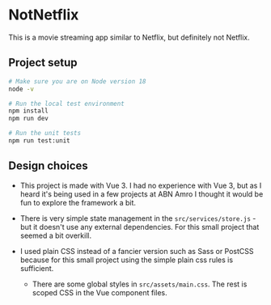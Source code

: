 # NotNetflix

This is a movie streaming app similar to Netflix, but definitely not Netflix.

## Project setup
```sh
# Make sure you are on Node version 18
node -v

# Run the local test environment
npm install
npm run dev

# Run the unit tests
npm run test:unit
```

## Design choices

- This project is made with Vue 3. I had no experience with Vue 3, but as I heard it's being used in a few projects at ABN Amro I thought it would be fun to explore the framework a bit.

- There is very simple state management in the `src/services/store.js` - but it doesn't use any external dependencies. For this small project that seemed a bit overkill.

- I used plain CSS instead of a fancier version such as Sass or PostCSS because for this small project using the simple plain css rules is sufficient.
    - There are some global styles in `src/assets/main.css`. The rest is scoped CSS in the Vue component files.


